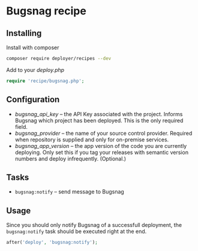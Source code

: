 # Bugsnag recipe

## Installing

Install with composer

```bash
composer require deployer/recipes --dev
```

Add to your _deploy.php_

```php
require 'recipe/bugsnag.php';
```

## Configuration

- *bugsnag_api_key* – the API Key associated with the project. Informs Bugsnag which project has been deployed. This is the only required field.
- *bugsnag_provider* – the name of your source control provider. Required when repository is supplied and only for on-premise services.
- *bugsnag_app_version* – the app version of the code you are currently deploying. Only set this if you tag your releases with semantic version numbers and deploy infrequently. (Optional.)

## Tasks

- `bugsnag:notify` – send message to Bugsnag

## Usage

Since you should only notify Bugsnag of a successfull deployment, the `bugsnag:notify` task should be executed right at the end.

```php
after('deploy', 'bugsnag:notify');
```
